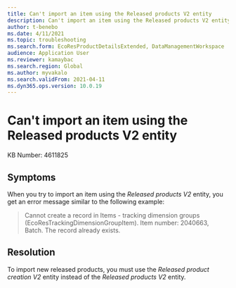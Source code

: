 ```yaml
---
title: Can't import an item using the Released products V2 entity
description: Can't import an item using the Released products V2 entity
author: t-benebo
ms.date: 4/11/2021
ms.topic: troubleshooting
ms.search.form: EcoResProductDetailsExtended, DataManagementWorkspace
audience: Application User
ms.reviewer: kamaybac
ms.search.region: Global
ms.author: myvakalo
ms.search.validFrom: 2021-04-11
ms.dyn365.ops.version: 10.0.19
---
```


# Can't import an item using the Released products V2 entity

KB Number: 4611825

## Symptoms

When you try to import an item using the *Released products V2* entity, you get an error message similar to the following example:

> Cannot create a record in Items - tracking dimension groups (EcoResTrackingDimensionGroupItem). Item number: 2040663, Batch. The record already exists.

## Resolution

To import new released products, you must use the *Released product creation V2* entity instead of the *Released products V2* entity.  
